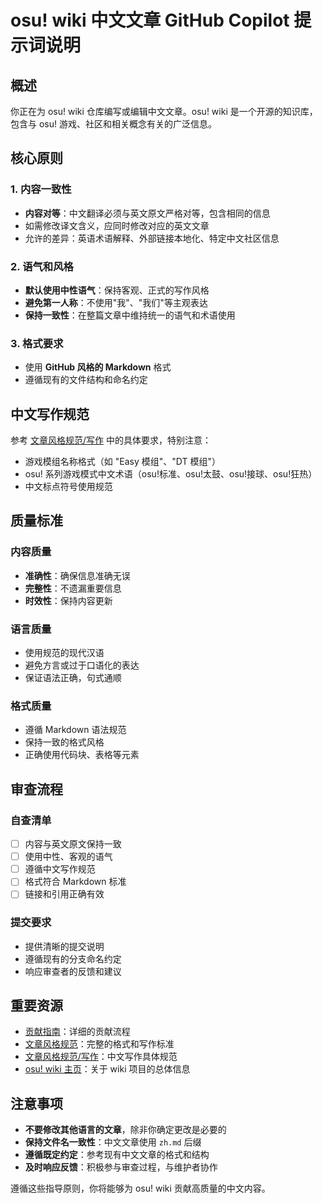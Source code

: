 # osu! wiki 中文文章 GitHub Copilot 提示词说明

## 概述

你正在为 osu! wiki 仓库编写或编辑中文文章。osu! wiki 是一个开源的知识库，包含与 osu! 游戏、社区和相关概念有关的广泛信息。

## 核心原则

### 1. 内容一致性
- **内容对等**：中文翻译必须与英文原文严格对等，包含相同的信息
- 如需修改译文含义，应同时修改对应的英文文章
- 允许的差异：英语术语解释、外部链接本地化、特定中文社区信息

### 2. 语气和风格
- **默认使用中性语气**：保持客观、正式的写作风格
- **避免第一人称**：不使用"我"、"我们"等主观表达
- **保持一致性**：在整篇文章中维持统一的语气和术语使用

### 3. 格式要求
- 使用 **GitHub 风格的 Markdown** 格式
- 遵循现有的文件结构和命名约定

## 中文写作规范

参考 [文章风格规范/写作](/wiki/Article_styling_criteria/Writing) 中的具体要求，特别注意：
- 游戏模组名称格式（如 "Easy 模组"、"DT 模组"）
- osu! 系列游戏模式中文术语（osu!标准、osu!太鼓、osu!接球、osu!狂热）
- 中文标点符号使用规范

## 质量标准

### 内容质量
- **准确性**：确保信息准确无误
- **完整性**：不遗漏重要信息
- **时效性**：保持内容更新

### 语言质量
- 使用规范的现代汉语
- 避免方言或过于口语化的表达
- 保证语法正确，句式通顺

### 格式质量
- 遵循 Markdown 语法规范
- 保持一致的格式风格
- 正确使用代码块、表格等元素

## 审查流程

### 自查清单
- [ ] 内容与英文原文保持一致
- [ ] 使用中性、客观的语气
- [ ] 遵循中文写作规范
- [ ] 格式符合 Markdown 标准
- [ ] 链接和引用正确有效

### 提交要求
- 提供清晰的提交说明
- 遵循现有的分支命名约定
- 响应审查者的反馈和建议

## 重要资源

- [贡献指南](/wiki/osu!_wiki/Contribution_guide)：详细的贡献流程
- [文章风格规范](/wiki/Article_styling_criteria)：完整的格式和写作标准
- [文章风格规范/写作](/wiki/Article_styling_criteria/Writing)：中文写作具体规范
- [osu! wiki 主页](/wiki/osu!_wiki)：关于 wiki 项目的总体信息

## 注意事项

- **不要修改其他语言的文章**，除非你确定更改是必要的
- **保持文件名一致性**：中文文章使用 `zh.md` 后缀
- **遵循既定约定**：参考现有中文文章的格式和结构
- **及时响应反馈**：积极参与审查过程，与维护者协作

遵循这些指导原则，你将能够为 osu! wiki 贡献高质量的中文内容。